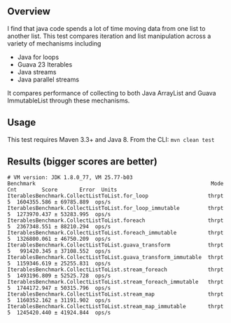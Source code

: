 ## Overview
I find that java code spends a lot of time moving data from one list to another list. This test compares iteration and list manipulation across a variety of mechanisms including
* Java for loops
* Guava 23 Iterables
* Java streams
* Java parallel streams

It compares performance of collecting to both Java ArrayList and Guava ImmutableList through these mechanisms.

## Usage
This test requires Maven 3.3+ and Java 8. From the CLI:
`mvn clean test`

## Results (bigger scores are better)
```
# VM version: JDK 1.8.0_77, VM 25.77-b03
Benchmark                                                        Mode  Cnt        Score       Error  Units
IterablesBenchmark.CollectListToList.for_loop                   thrpt    5  1604355.586 ± 69785.889  ops/s
IterablesBenchmark.CollectListToList.for_loop_immutable         thrpt    5  1273970.437 ± 53283.995  ops/s
IterablesBenchmark.CollectListToList.foreach                    thrpt    5  2367348.551 ± 88210.294  ops/s
IterablesBenchmark.CollectListToList.foreach_immutable          thrpt    5  1326800.061 ± 46750.209  ops/s
IterablesBenchmark.CollectListToList.guava_transform            thrpt    5   991420.345 ± 37108.552  ops/s
IterablesBenchmark.CollectListToList.guava_transform_immutable  thrpt    5  1159346.619 ± 25255.831  ops/s
IterablesBenchmark.CollectListToList.stream_foreach             thrpt    5  1493196.809 ± 52525.728  ops/s
IterablesBenchmark.CollectListToList.stream_foreach_immutable   thrpt    5  1744172.947 ± 50315.796  ops/s
IterablesBenchmark.CollectListToList.stream_map                 thrpt    5  1160352.162 ± 31191.902  ops/s
IterablesBenchmark.CollectListToList.stream_map_immutable       thrpt    5  1245420.440 ± 41924.844  ops/s
```
